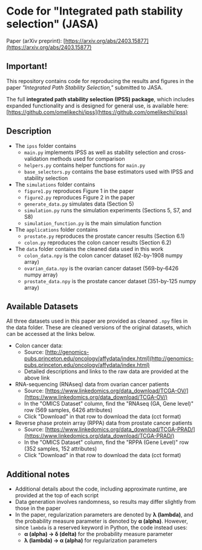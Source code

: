 # **Code for "Integrated path stability selection" (JASA)**

Paper (arXiv preprint): [https://arxiv.org/abs/2403.15877](https://arxiv.org/abs/2403.15877)

## **Important!**  
This repository contains code for reproducing the results and figures in the paper *"Integrated Path Stability Selection,"* submitted to JASA.  

The full **integrated path stability selection (IPSS) package**, which includes expanded functionality and is designed for general use, is 
available here: [https://github.com/omelikechi/ipss](https://github.com/omelikechi/ipss)

## **Description**
- The `ipss` folder contains
	- `main.py` implements IPSS as well as stability selection and cross-validation methods used for comparison 
	- `helpers.py` contains helper functions for `main.py`
	- `base_selectors.py` contains the base estimators used with IPSS and stability selection
- The `simulations` folder contains
	- `figure1.py` reproduces Figure 1 in the paper
	- `figure2.py` reproduces Figure 2 in the paper
	- `generate_data.py` simulates data (Section 5)
	- `simulation.py` runs the simulation experiments (Sections 5, S7, and S8)
	- `simulation_function.py` is the main simulation function
- The `applications` folder contains
	- `prostate.py` reproduces the prostate cancer results (Section 6.1)
	- `colon.py` reproduces the colon cancer results (Section 6.2)
- The `data` folder contains the cleaned data used in this work
	- `colon_data.npy` is the colon cancer dataset (62-by-1908 numpy array)
	- `ovarian_data.npy` is the ovarian cancer dataset (569-by-6426 numpy array)
	- `prostate_data.npy` is the prostate cancer dataset (351-by-125 numpy array)

## **Available Datasets**
All three datasets used in this paper are provided as cleaned `.npy` files in the data folder. These are cleaned
versions of the original datasets, which can be accessed at the links below.
- Colon cancer data:
	- Source: [http://genomics-pubs.princeton.edu/oncology/affydata/index.html](http://genomics-pubs.princeton.edu/oncology/affydata/index.html) 
	- Detailed descriptions and links to the raw data are provided at the above link
- RNA-sequencing (RNAseq) data from ovarian cancer patients
	- Source: [https://www.linkedomics.org/data_download/TCGA-OV/](https://www.linkedomics.org/data_download/TCGA-OV/)
	- In the "OMICS Dataset" column, find the "RNAseq (GA, Gene level)" row (569 samples, 6426 attributes)
	- Click "Download" in that row to download the data (cct format)
- Reverse phase protein array (RPPA) data from prostate cancer patients 
	- Source: [https://www.linkedomics.org/data_download/TCGA-PRAD/](https://www.linkedomics.org/data_download/TCGA-PRAD/) 
	- In the "OMICS Dataset" column, find the "RPPA (Gene Level)" row (352 samples, 152 attributes)
	- Click "Download" in that row to download the data (cct format)

## **Additional notes**
- Additional details about the code, including approximate runtime, are provided at the top of each script
- Data generation involves randomness, so results may differ slightly from those in the paper
- In the paper, regularization parameters are denoted by **λ (lambda)**, and the probability measure parameter is denoted by **α (alpha)**. However, since `lambda` is a reserved keyword in Python, the code instead uses:
  - **α (alpha) → δ (delta)** for the probability measure parameter 
  - **λ (lambda) → α (alpha)** for regularization parameters 




